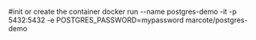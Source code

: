 #init or create the container
docker run --name postgres-demo -it -p 5432:5432 -e POSTGRES_PASSWORD=mypassword marcote/postgres-demo

